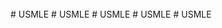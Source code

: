 <div align="center">
  

  <br />
  <br />




</div>

<br />








#   U S M L E 
 
 #   U S M L E 
 
 #   U S M L E 
 
 #   U S M L E 
 
 #   U S M L E 
 
 
